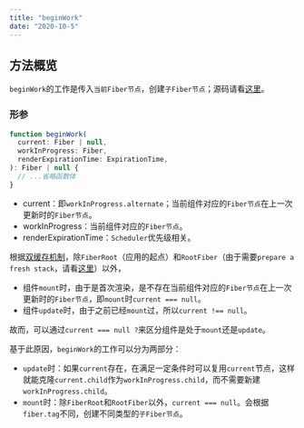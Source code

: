 ```yaml
---
title: "beginWork"
date: "2020-10-5"
---
```


## 方法概览

`beginWork`的工作是传入`当前Fiber节点`，创建`子Fiber节点`；源码请看[这里](https://github.com/facebook/react/blob/v16.13.1/packages/react-reconciler/src/ReactFiberBeginWork.js#L2874)。

### 形参

```js
function beginWork(
  current: Fiber | null,
  workInProgress: Fiber,
  renderExpirationTime: ExpirationTime,
): Fiber | null {
  // ...省略函数体
}
```

- current：即`workInProgress.alternate`；当前组件对应的`Fiber节点`在上一次更新时的`Fiber节点`。
- workInProgress：当前组件对应的`Fiber节点`。
- renderExpirationTime：`Scheduler`优先级相关。

根据[双缓存机制](./reconciler.html#双缓存)，除`FiberRoot`（应用的起点）和`RootFiber`（由于需要`prepare a fresh stack`，请看[这里](https://github.com/facebook/react/blob/v16.13.1/packages/react-reconciler/src/ReactFiberWorkLoop.js#L1003)）以外，

- 组件`mount`时，由于是首次渲染，是不存在当前组件对应的`Fiber节点`在上一次更新时的`Fiber节点`，即`mount`时`current === null`。
- 组件`update`时，由于之前已经`mount`过，所以`current !== null`。

故而，可以通过`current === null ?`来区分组件是处于`mount`还是`update`。

基于此原因，`beginWork`的工作可以分为两部分：

- `update`时：如果`current`存在，在满足一定条件时可以复用`current`节点，这样就能克隆`current.child`作为`workInProgress.child`，而不需要新建`workInProgress.child`。
- `mount`时：除`FiberRoot`和`RootFiber`以外，`current === null`。会根据`fiber.tag`不同，创建不同类型的`子Fiber节点`。
